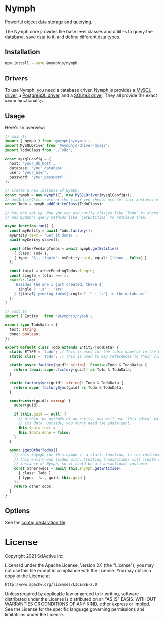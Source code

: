 # Nymph

Powerful object data storage and querying.

The Nymph core provides the base level classes and utilities to query the database, save data to it, and define different data types.

## Installation

```sh
npm install --save @nymphjs/nymph
```

## Drivers

To use Nymph, you need a database driver. Nymph.js provides a [MySQL driver](../driver-mysql/README.md), a [PostgreSQL driver](../driver-postgresql/README.md), and a [SQLite3 driver](../driver-sqlite3/README.md). They all provide the exact same functionality.

## Usage

Here's an overview:

```ts
// main.ts
import { Nymph } from '@nymphjs/nymph';
import MySQLDriver from '@nymphjs/driver-mysql';
import TodoClass from './Todo';

const mysqlConfig = {
  host: 'your_db_host',
  database: 'your_database',
  user: 'your_user',
  password: 'your_password',
};

// Create a new instance of Nymph.
const nymph = new Nymph({}, new MySQLDriver(mysqlConfig));
// addEntityClass returns the class you should use for this instance of Nymph.
const Todo = nymph.addEntityClass(TodoClass);

// You are set up. Now you can use entity classes like `Todo` to store data,
// and Nymph's query methods like `getEntities` to retrieve them.

async function run() {
  const myEntity = await Todo.factory();
  myEntity.text = 'Get it done!';
  await myEntity.$save();

  const otherPendingTodos = await nymph.getEntities(
    { class: Todo },
    { type: '&', '!guid': myEntity.guid, equal: ['done', false] }
  );

  const total = otherPendingTodos.length;
  const single = total === 1;
  console.log(
    `Besides the one I just created, there ${
      single ? 'is' : 'are'
    } ${total} pending todo${single ? '' : 's'} in the database.`
  );
}
```

```ts
// Todo.ts
import { Entity } from '@nymphjs/nymph';

export type TodoData = {
  text: string;
  done: boolean;
};

export default class Todo extends Entity<TodoData> {
  static ETYPE = 'todo'; // This is used for the table name(s) in the DB.
  static class = 'Todo'; // This is used to map references to their class.

  static async factory(guid?: string): Promise<Todo & TodoData> {
    return (await super.factory(guid)) as Todo & TodoData;
  }

  static factorySync(guid?: string): Todo & TodoData {
    return super.factorySync(guid) as Todo & TodoData;
  }

  constructor(guid?: string) {
    super(guid);

    if (this.guid == null) {
      // Within the methods of an entity, you will use `this.$data` to access
      // its data. Outside, you don't need the $data part.
      this.$data.text = '';
      this.$data.done = false;
    }
  }

  async $getOtherTodos() {
    // this.$nymph (or this.nymph in a static function) is the instance of Nymph
    // this entity was loaded with. Creating transactions will create a new
    // instance of Nymph, so it could be a transactional instance.
    const otherTodos = await this.$nymph.getEntities(
      { class: Todo },
      { type: '!&', guid: this.guid }
    );
    return otherTodos;
  }
}
```

## Options

See the [config declaration file](src/conf/d.ts).

# License

Copyright 2021 SciActive Inc

Licensed under the Apache License, Version 2.0 (the "License");
you may not use this file except in compliance with the License.
You may obtain a copy of the License at

    http://www.apache.org/licenses/LICENSE-2.0

Unless required by applicable law or agreed to in writing, software
distributed under the License is distributed on an "AS IS" BASIS,
WITHOUT WARRANTIES OR CONDITIONS OF ANY KIND, either express or implied.
See the License for the specific language governing permissions and
limitations under the License.
